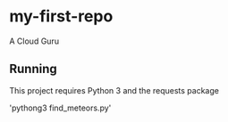 # my-first-repo
A Cloud Guru

## Running

This project requires Python 3 and the requests package

'pythong3 find_meteors.py'
